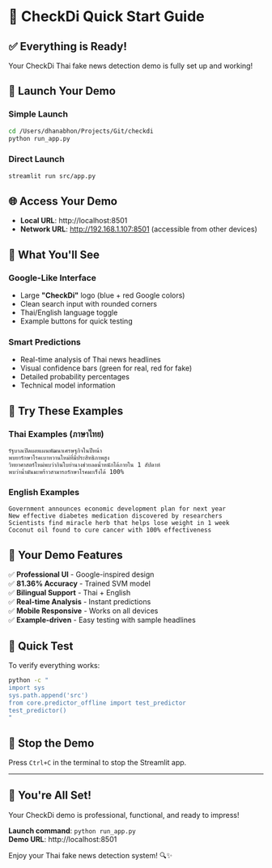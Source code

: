 # 🚀 CheckDi Quick Start Guide

## ✅ Everything is Ready!

Your CheckDi Thai fake news detection demo is fully set up and working!

## 🎯 Launch Your Demo

### **Simple Launch**
```bash
cd /Users/dhanabhon/Projects/Git/checkdi
python run_app.py
```

### **Direct Launch**
```bash
streamlit run src/app.py
```

## 🌐 **Access Your Demo**
- **Local URL**: http://localhost:8501
- **Network URL**: http://192.168.1.107:8501 (accessible from other devices)

## 🎨 **What You'll See**

### **Google-Like Interface**
- Large **"CheckDi"** logo (blue + red Google colors)
- Clean search input with rounded corners
- Thai/English language toggle
- Example buttons for quick testing

### **Smart Predictions** 
- Real-time analysis of Thai news headlines
- Visual confidence bars (green for real, red for fake)
- Detailed probability percentages
- Technical model information

## 📝 **Try These Examples**

### **Thai Examples (ภาษาไทย)**
```
รัฐบาลเปิดเผยแผนพัฒนาเศรษฐกิจในปีหน้า
พบยารักษาโรคเบาหวานใหม่ที่มีประสิทธิภาพสูง
วิทยาศาสตร์ใหม่พบว่ากินใบย่านางช่วยลดน้ำหนักได้ภายใน 1 สัปดาห์
พบว่าน้ำมันมะพร้าวสามารถรักษาโรคมะเร็งได้ 100%
```

### **English Examples**
```
Government announces economic development plan for next year
New effective diabetes medication discovered by researchers
Scientists find miracle herb that helps lose weight in 1 week
Coconut oil found to cure cancer with 100% effectiveness
```

## 🎉 **Your Demo Features**

✅ **Professional UI** - Google-inspired design  
✅ **81.36% Accuracy** - Trained SVM model  
✅ **Bilingual Support** - Thai + English  
✅ **Real-time Analysis** - Instant predictions  
✅ **Mobile Responsive** - Works on all devices  
✅ **Example-driven** - Easy testing with sample headlines  

## 🔄 **Quick Test**

To verify everything works:
```bash
python -c "
import sys
sys.path.append('src')
from core.predictor_offline import test_predictor
test_predictor()
"
```

## 🛑 **Stop the Demo**
Press `Ctrl+C` in the terminal to stop the Streamlit app.

---

## 🎊 **You're All Set!**

Your CheckDi demo is professional, functional, and ready to impress!

**Launch command**: `python run_app.py`  
**Demo URL**: http://localhost:8501

Enjoy your Thai fake news detection system! 🔍✨